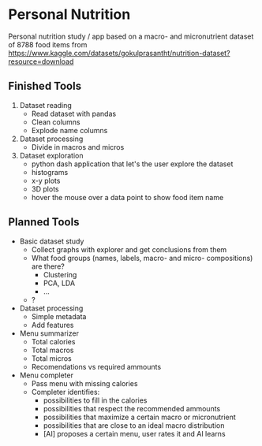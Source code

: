 # Personal Nutrition
Personal nutrition study / app based on a macro- and micronutrient dataset of 8788 food items from https://www.kaggle.com/datasets/gokulprasantht/nutrition-dataset?resource=download

## Finished Tools
1. Dataset reading
    - Read dataset with pandas
    - Clean columns
    - Explode name columns
2. Dataset processing
    - Divide in macros and micros
3. Dataset exploration
    - python dash application that let's the user explore the dataset
    - histograms
    - x-y plots
    - 3D plots
    - hover the mouse over a data point to show food item name


## Planned Tools
- Basic dataset study
    - Collect graphs with explorer and get conclusions from them
    - What food groups (names, labels, macro- and micro- compositions) are there?
        - Clustering
        - PCA, LDA
        - ... 
    - ?
- Dataset processing
    - Simple metadata
    - Add features
- Menu summarizer
    - Total calories
    - Total macros
    - Total micros
    - Recomendations vs required ammounts
- Menu completer
    - Pass menu with missing calories
    - Completer identifies:
        - possibilities to fill in the calories
        - possibilities that respect the recommended ammounts
        - possibilities that maximize a certain macro or micronutrient
        - possibilities that are close to an ideal macro distribution
        - [AI] proposes a certain menu, user rates it and AI learns


